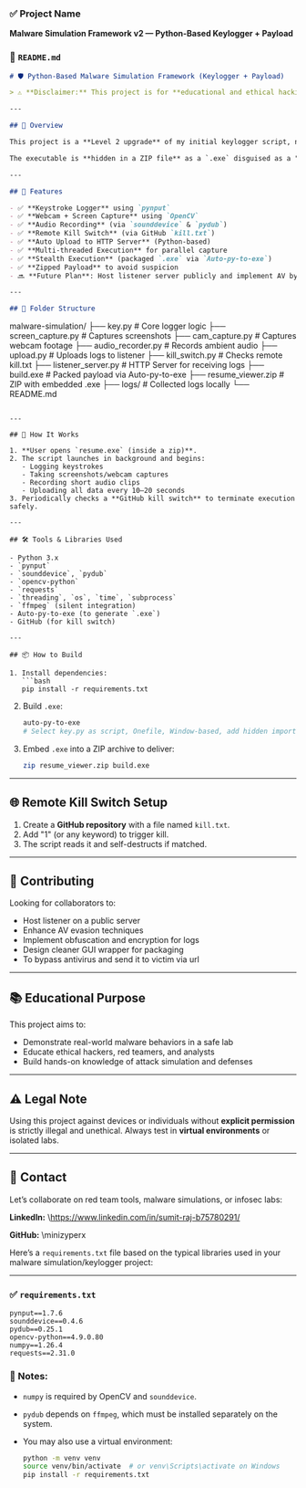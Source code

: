 ### ✅ Project Name

**Malware Simulation Framework v2 — Python-Based Keylogger + Payload**

### 📄 `README.md` 
```markdown
# 🛡️ Python-Based Malware Simulation Framework (Keylogger + Payload)

> ⚠️ **Disclaimer:** This project is for **educational and ethical hacking purposes only**. It was built and tested in a **controlled environment** to understand the inner workings of malware, data exfiltration, and defensive countermeasures. Do not use this project for unauthorized access or malicious activities.

---

## 📌 Overview

This project is a **Level 2 upgrade** of my initial keylogger script, now evolved into a full **multi-threaded malware simulation framework** that mimics real-world payloads for red teaming and cybersecurity labs.

The executable is **hidden in a ZIP file** as a `.exe` disguised as a "Resume Viewer". Once opened by the victim, the payload silently activates, collects data, and sends it to a **local exfiltration server**.

---

## 🚀 Features

- ✅ **Keystroke Logger** using `pynput`
- ✅ **Webcam + Screen Capture** using `OpenCV`
- ✅ **Audio Recording** (via `sounddevice` & `pydub`)
- ✅ **Remote Kill Switch** (via GitHub `kill.txt`)
- ✅ **Auto Upload to HTTP Server** (Python-based)
- ✅ **Multi-threaded Execution** for parallel capture
- ✅ **Stealth Execution** (packaged `.exe` via `Auto-py-to-exe`)
- ✅ **Zipped Payload** to avoid suspicion
- 🔜 **Future Plan**: Host listener server publicly and implement AV bypassing techniques

---

## 📁 Folder Structure

```

malware-simulation/
├── key.py                # Core logger logic
├── screen\_capture.py     # Captures screenshots
├── cam\_capture.py        # Captures webcam footage
├── audio\_recorder.py     # Records ambient audio
├── upload.py             # Uploads logs to listener
├── kill\_switch.py        # Checks remote kill.txt
├── listener\_server.py    # HTTP Server for receiving logs
├── build.exe             # Packed payload via Auto-py-to-exe
├── resume\_viewer.zip     # ZIP with embedded .exe
├── logs/                 # Collected logs locally
└── README.md

````

---

## 🔧 How It Works

1. **User opens `resume.exe` (inside a zip)**.
2. The script launches in background and begins:
   - Logging keystrokes
   - Taking screenshots/webcam captures
   - Recording short audio clips
   - Uploading all data every 10–20 seconds
3. Periodically checks a **GitHub kill switch** to terminate execution safely.

---

## 🛠️ Tools & Libraries Used

- Python 3.x
- `pynput`
- `sounddevice`, `pydub`
- `opencv-python`
- `requests`
- `threading`, `os`, `time`, `subprocess`
- `ffmpeg` (silent integration)
- Auto-py-to-exe (to generate `.exe`)
- GitHub (for kill switch)

---

## 📦 How to Build

1. Install dependencies:
   ```bash
   pip install -r requirements.txt
````

2. Build `.exe`:

   ```bash
   auto-py-to-exe
   # Select key.py as script, Onefile, Window-based, add hidden imports if needed
   ```

3. Embed `.exe` into a ZIP archive to deliver:

   ```bash
   zip resume_viewer.zip build.exe
   ```

---

## 🌐 Remote Kill Switch Setup

1. Create a **GitHub repository** with a file named `kill.txt`.
2. Add "1" (or any keyword) to trigger kill.
3. The script reads it and self-destructs if matched.

---

## 🤝 Contributing

Looking for collaborators to:

* Host listener on a public server
* Enhance AV evasion techniques
* Implement obfuscation and encryption for logs
* Design cleaner GUI wrapper for packaging
* To bypass antivirus and send it to victim via url

---

## 📚 Educational Purpose

This project aims to:

* Demonstrate real-world malware behaviors in a safe lab
* Educate ethical hackers, red teamers, and analysts
* Build hands-on knowledge of attack simulation and defenses

---

## ⚠️ Legal Note

Using this project against devices or individuals without **explicit permission** is strictly illegal and unethical. Always test in **virtual environments** or isolated labs.

---

## 📩 Contact

Let’s collaborate on red team tools, malware simulations, or infosec labs:

**LinkedIn:** \https://www.linkedin.com/in/sumit-raj-b75780291/

**GitHub:** \minizyperx

Here’s a `requirements.txt` file based on the typical libraries used in your malware simulation/keylogger project:

---

### ✅ `requirements.txt`

```
pynput==1.7.6
sounddevice==0.4.6
pydub==0.25.1
opencv-python==4.9.0.80
numpy==1.26.4
requests==2.31.0
```

### 🔧 Notes:

* `numpy` is required by OpenCV and `sounddevice`.
* `pydub` depends on `ffmpeg`, which must be installed separately on the system.
* You may also use a virtual environment:

  ```bash
  python -m venv venv
  source venv/bin/activate  # or venv\Scripts\activate on Windows
  pip install -r requirements.txt
  ```
